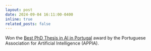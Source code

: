 ```yaml
---
layout: post
date: 2024-09-04 16:11:00-0400
inline: true
related_posts: false
---
```


Won the <a href="https://www.appia.pt/2024/10/07/vencedor-do-concurso-melhor-tese-de-doutoramento/">Best PhD Thesis in AI in Portugal</a> award by the Portuguese Association for Artificial Intelligence (APPIA).
